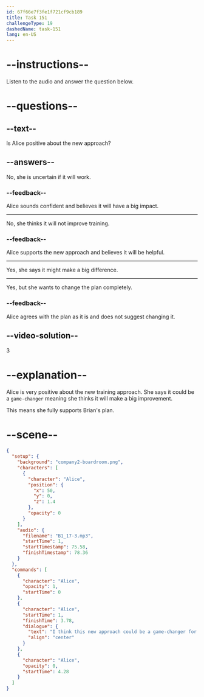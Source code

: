 ```yaml
---
id: 67f66e7f3fe1f721cf9cb189
title: Task 151
challengeType: 19
dashedName: task-151
lang: en-US
---
```


<!-- (audio) Alice: I think this new approach could be a game-changer for our training sessions. -->

# --instructions--

Listen to the audio and answer the question below.

# --questions--

## --text--

Is Alice positive about the new approach?

## --answers--

No, she is uncertain if it will work.

### --feedback--

Alice sounds confident and believes it will have a big impact.

---

No, she thinks it will not improve training.

### --feedback--

Alice supports the new approach and believes it will be helpful.

---

Yes, she says it might make a big difference.

---

Yes, but she wants to change the plan completely.

### --feedback--

Alice agrees with the plan as it is and does not suggest changing it.

## --video-solution--

3

# --explanation--

Alice is very positive about the new training approach. She says it could be a `game-changer` meaning she thinks it will make a big improvement.

This means she fully supports Brian's plan.

# --scene--

```json
{
  "setup": {
    "background": "company2-boardroom.png",
    "characters": [
      {
        "character": "Alice",
        "position": {
          "x": 50,
          "y": 0,
          "z": 1.4
        },
        "opacity": 0
      }
    ],
    "audio": {
      "filename": "B1_17-3.mp3",
      "startTime": 1,
      "startTimestamp": 75.58,
      "finishTimestamp": 78.36
    }
  },
  "commands": [
    {
      "character": "Alice",
      "opacity": 1,
      "startTime": 0
    },
    {
      "character": "Alice",
      "startTime": 1,
      "finishTime": 3.78,
      "dialogue": {
        "text": "I think this new approach could be a game-changer for our training sessions.",
        "align": "center"
      }
    },
    {
      "character": "Alice",
      "opacity": 0,
      "startTime": 4.28
    }
  ]
}
```
